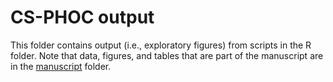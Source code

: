 # CS-PHOC output

This folder contains output (i.e., exploratory figures) from scripts in the R folder. Note that data, figures, and tables that are part of the manuscript are in the [manuscript](https://github.com/us-amlr/cs-phoc/tree/main/manuscript) folder.

